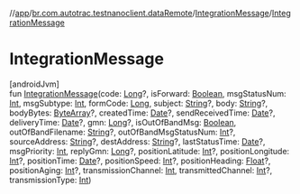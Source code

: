 //[app](../../../index.md)/[br.com.autotrac.testnanoclient.dataRemote](../index.md)/[IntegrationMessage](index.md)/[IntegrationMessage](-integration-message.md)

# IntegrationMessage

[androidJvm]\
fun [IntegrationMessage](-integration-message.md)(code: [Long](https://kotlinlang.org/api/latest/jvm/stdlib/kotlin/-long/index.html)?, isForward: [Boolean](https://kotlinlang.org/api/latest/jvm/stdlib/kotlin/-boolean/index.html), msgStatusNum: [Int](https://kotlinlang.org/api/latest/jvm/stdlib/kotlin/-int/index.html), msgSubtype: [Int](https://kotlinlang.org/api/latest/jvm/stdlib/kotlin/-int/index.html), formCode: [Long](https://kotlinlang.org/api/latest/jvm/stdlib/kotlin/-long/index.html), subject: [String](https://kotlinlang.org/api/latest/jvm/stdlib/kotlin/-string/index.html)?, body: [String](https://kotlinlang.org/api/latest/jvm/stdlib/kotlin/-string/index.html)?, bodyBytes: [ByteArray](https://kotlinlang.org/api/latest/jvm/stdlib/kotlin/-byte-array/index.html)?, createdTime: [Date](https://developer.android.com/reference/kotlin/java/util/Date.html)?, sendReceivedTime: [Date](https://developer.android.com/reference/kotlin/java/util/Date.html)?, deliveryTime: [Date](https://developer.android.com/reference/kotlin/java/util/Date.html)?, gmn: [Long](https://kotlinlang.org/api/latest/jvm/stdlib/kotlin/-long/index.html)?, isOutOfBandMsg: [Boolean](https://kotlinlang.org/api/latest/jvm/stdlib/kotlin/-boolean/index.html), outOfBandFilename: [String](https://kotlinlang.org/api/latest/jvm/stdlib/kotlin/-string/index.html)?, outOfBandMsgStatusNum: [Int](https://kotlinlang.org/api/latest/jvm/stdlib/kotlin/-int/index.html)?, sourceAddress: [String](https://kotlinlang.org/api/latest/jvm/stdlib/kotlin/-string/index.html)?, destAddress: [String](https://kotlinlang.org/api/latest/jvm/stdlib/kotlin/-string/index.html)?, lastStatusTime: [Date](https://developer.android.com/reference/kotlin/java/util/Date.html)?, msgPriority: [Int](https://kotlinlang.org/api/latest/jvm/stdlib/kotlin/-int/index.html), replyGmn: [Long](https://kotlinlang.org/api/latest/jvm/stdlib/kotlin/-long/index.html)?, positionLatitude: [Int](https://kotlinlang.org/api/latest/jvm/stdlib/kotlin/-int/index.html)?, positionLongitude: [Int](https://kotlinlang.org/api/latest/jvm/stdlib/kotlin/-int/index.html)?, positionTime: [Date](https://developer.android.com/reference/kotlin/java/util/Date.html)?, positionSpeed: [Int](https://kotlinlang.org/api/latest/jvm/stdlib/kotlin/-int/index.html)?, positionHeading: [Float](https://kotlinlang.org/api/latest/jvm/stdlib/kotlin/-float/index.html)?, positionAging: [Int](https://kotlinlang.org/api/latest/jvm/stdlib/kotlin/-int/index.html)?, transmissionChannel: [Int](https://kotlinlang.org/api/latest/jvm/stdlib/kotlin/-int/index.html), transmittedChannel: [Int](https://kotlinlang.org/api/latest/jvm/stdlib/kotlin/-int/index.html)?, transmissionType: [Int](https://kotlinlang.org/api/latest/jvm/stdlib/kotlin/-int/index.html))
